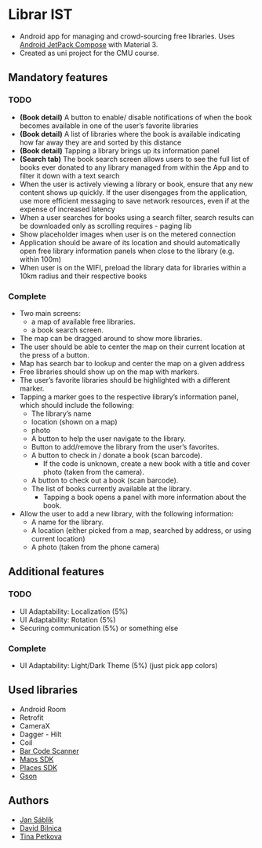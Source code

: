 # Librar IST

* Android app for managing and crowd-sourcing free libraries. Uses [Android JetPack Compose](https://developer.android.com/jetpack) with Material 3.
* Created as uni project for the CMU course.

## Mandatory features
### TODO
* **(Book detail)** A button to enable/ disable notifications of when the book becomes available in one of the user’s favorite libraries
* **(Book detail)**	A list of libraries where the book is available indicating how far away they are and sorted by this distance
* **(Book detail)**	Tapping a library brings up its information panel 
* **(Search tab)** The book search screen allows users to see the full list of books ever donated to any library managed from within the App and to filter it down with a text search
* When the user is actively viewing a library or book, ensure that any new content shows up quickly. If the user disengages from the application, use more efficient messaging to save network resources, even if at the expense of increased latency
* When a user searches for books using a search filter, search results can be downloaded only as scrolling requires - paging lib
* Show placeholder images when user is on the metered connection
* Application should be aware of its location and should automatically open free library information panels when close to the library (e.g. within 100m)
* When user is on the WIFI, preload the library data for libraries within a 10km radius and their respective books


### Complete
* Two main screens: 
  * a map of available free libraries.
  * a book search screen.
* The map can be dragged around to show more libraries.
* The user should be able to center the map on their current location at the press of a button. 
* Map has search bar to lookup and center the map on a given address
*	Free libraries should show up on the map with markers. 
*	The user’s favorite libraries should be highlighted with a different marker. 
*	Tapping a marker goes to the respective library’s information panel, which should include the following: 
    *	The library’s name  
    *	location (shown on a map)
    *	photo
    *	A button to help the user navigate to the library. 
    *	Button to add/remove the library from the user’s favorites. 
    *	A button to check in / donate a book (scan barcode).
        *	If the code is unknown, create a new book with a title and cover photo (taken from the camera).
    *	A button to check out a book (scan barcode). 
    *	The list of books currently available at the library. 
        * Tapping a book opens a panel with more information about the book. 	
* Allow the user to add a new library, with the following information: 
    * A name for the library. 
    * A location (either picked from a map, searched by address, or using current location) 
    * A photo (taken from the phone camera) 

## Additional features
### TODO
* UI Adaptability: Localization (5%)
* UI Adaptability: Rotation (5%)
* Securing communication (5%) or something else
### Complete
* UI Adaptability: Light/Dark Theme (5%) (just pick app colors)


## Used libraries
* Android Room
* Retrofit
* CameraX
* Dagger - Hilt
* Coil
* [Bar Code Scanner](https://developers.google.com/ml-kit/vision/barcode-scanning/code-scanner)
* [Maps SDK](https://developers.google.com/maps/documentation/android-sdk/overview)
* [Places SDK](https://developers.google.com/maps/documentation/places/android-sdk/overview)
* [Gson](https://github.com/google/gson)


## Authors
* [Jan Sáblík](https://github.com/sablikj)
* [David Bilnica](https://github.com/dbilnica)
* [Tina Petkova](https://github.com/tina5kova)
